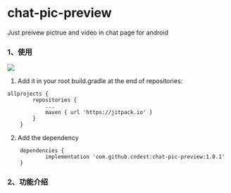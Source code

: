 # chat-pic-preview
Just preivew pictrue and video in chat page for android

###  1、使用

[![](https://jitpack.io/v/cndest/chat-pic-preview.svg)](https://jitpack.io/#cndest/chat-pic-preview)

1. Add it in your root build.gradle at the end of repositories:

```
allprojects {
		repositories {
			...
			maven { url 'https://jitpack.io' }
		}
	}
```

2. Add the dependency

```
	dependencies {
	        implementation 'com.github.cndest:chat-pic-preview:1.0.1'
	}
```

### 2、功能介绍

